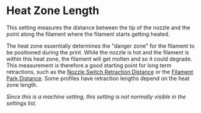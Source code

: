 Heat Zone Length
====
This setting measures the distance between the tip of the nozzle and the point along the filament where the filament starts getting heated.

The heat zone essentially determines the "danger zone" for the filament to be positioned during the print. While the nozzle is hot and the filament is within this heat zone, the filament will get molten and so it could degrade. This measurement is therefore a good starting point for long term retractions, such as the [Nozzle Switch Retraction Distance](../dual/switch_extruder_retraction_amount.md) or the [Filament Park Distance](machine_filament_park_distance.md). Some profiles have retraction lengths depend on the heat zone length.

*Since this is a machine setting, this setting is not normally visible in the settings list.*